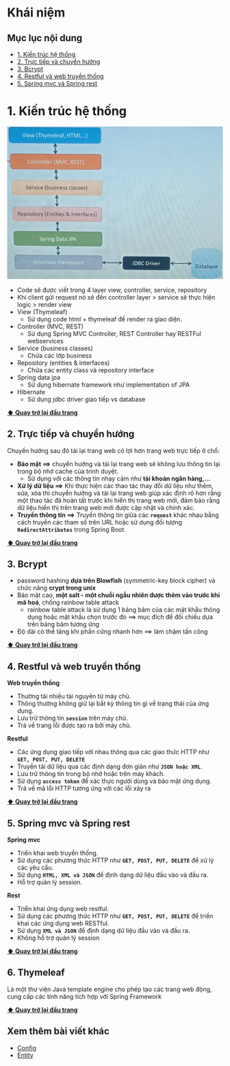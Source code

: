 # Khái niệm

## Mục lục nội dung

- [1. Kiến trúc hệ thống](#1-kiến-trúc-hệ-thống)
- [2. Trực tiếp và chuyển hướng](#2-trực-tiếp-và-chuyển-hướng)
- [3. Bcrypt](#3-bcrypt)
- [4. Restful và web truyền thống](#4-restful-và-web-truyền-thống)
- [5. Spring mvc và Spring rest](#5-spring-mvc-và-spring-rest)


# 1. Kiến trúc hệ thống

![architecture](/assets/architecture.jpg)

- Code sẽ được viết trong 4 layer view, controller, service, repository
- Khi client gửi request nó sẽ đến controller layer > service sẽ thực hiện logic > render view 
- View (Thymeleaf)
  - Sử dụng code html + thymeleaf để render ra giao diện.
- Controller (MVC, REST)
  - Sử dụng Spring MVC Controller, REST Controller hay RESTFul webservices
- Service (business classes)
  - Chứa các lớp business
- Repository (entities & interfaces)
  - Chứa các entity class và repository interface
- Spring data jpa
    - Sử dụng hibernate framework như implementation of JPA
- Hibernate
    - Sử dụng jdbc driver giao tiếp vs database 

**[⬆ Quay trở lại đầu trang](#mục-lục-nội-dung)**     

## 2. Trực tiếp và chuyển hướng

Chuyển hướng sau đó tải lại trang web có lợi hơn trang web trực tiếp ở chổ:

- **Bảo mật ==>** chuyển hướng và tải lại trang web sẽ không lưu thông tin lại trong bộ nhớ cache của trình duyệt. 
    - Sử dụng với các thông tin nhạy cảm như **tài khoản ngân hàng,...**
- **Xử lý dữ liệu ==>** Khi thực hiện các thao tác thay đổi dữ liệu như thêm, sửa, xóa thì chuyển hướng và tải lại trang web giúp xác định rõ hơn rằng một thao tác đã hoàn tất trước khi hiển thị trang web mới, đảm bảo rằng dữ liệu hiển thị trên trang web mới được cập nhật và chính xác.
- **Truyền thông tin ==>** Truyền thông tin giữa các **`request`** khác nhau bằng cách truyền các tham số trên URL hoặc sử dụng đối tượng **`RedirectAttributes`** trong Spring Boot.

**[⬆ Quay trở lại đầu trang](#mục-lục-nội-dung)**

## 3. Bcrypt

- password hashing **dựa trên Blowfish** (symmetric-key block cipher) và chức năng **crypt trong unix**
- Bảo mật cao, **một salt - một chuỗi ngẫu nhiên được thêm vào trước khi mã hoá**, chống rainbow table attack
  - rainbow table attack là sử dụng 1 bảng băm của các mật khẩu thông dụng hoặc mật khẩu chọn trước đó ==> mục đích để đối chiếu dựa trên bảng băm tương ứng
- Độ dài có thể tăng khi phần cứng nhanh hơn ==> làm chậm tấn công

**[⬆ Quay trở lại đầu trang](#mục-lục-nội-dung)**

## 4. Restful và web truyền thống

**Web truyền thống**

- Thường tải nhiều tài nguyên từ máy chủ.
- Thông thường không giữ lại bất kỳ thông tin gì về trạng thái của ứng dụng.
- Lưu trữ thông tin **`session`** trên máy chủ.
- Trả về trang lỗi được tạo ra bởi máy chủ.

**Restful**

- Các ứng dụng giao tiếp với nhau thông qua các giao thức HTTP như **`GET, POST, PUT, DELETE`**
- Truyền tải dữ liệu qua các định dạng đơn giản như **`JSON hoặc XML`**.
- Lưu trữ thông tin trong bộ nhớ hoặc trên máy khách.
- Sử dụng **`access token`** để xác thực người dùng và bảo mật ứng dụng.
- Trả về mã lỗi HTTP tương ứng với các lỗi xảy ra

**[⬆ Quay trở lại đầu trang](#mục-lục-nội-dung)**

## 5. Spring mvc và Spring rest

**Spring mvc**

- Triển khai web truyền thống.
- Sử dụng các phương thức HTTP như **`GET, POST, PUT, DELETE`** để xử lý các yêu cầu.
- Sử dụng **`HTML, XML và JSON`** để định dạng dữ liệu đầu vào và đầu ra.
- Hỗ trợ quản lý session.

**Rest**

- Triển khai ứng dụng web restful.
- Sử dụng các phương thức HTTP như **`GET, POST, PUT, DELETE`** để triển khai các ứng dụng web RESTful.
- Sử dụng **`XML và JSON`** để định dạng dữ liệu đầu vào và đầu ra.
- Không hỗ trợ quản lý session

**[⬆ Quay trở lại đầu trang](#mục-lục-nội-dung)**

## 6. Thymeleaf

Là một thư viện Java template engine cho phép tạo các trang web động, cung cấp các tính năng tích hợp với Spring Framework

**[⬆ Quay trở lại đầu trang](#mục-lục-nội-dung)**

## Xem thêm bài viết khác

- [Config](Day001.md) 
- [Entity](Day003.md) 